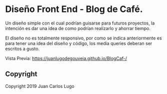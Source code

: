 # Diseño Front End - Blog de Café.

Un diseño simple con el cual podrían guisarse para futuros proyectos, la intención es dar una idea de como podrían realizarlo y ahorrar tiempo.

El diseño no es totalmente responsivo, por como se indica anteriormente es para tener una idea del diseño y código, los media queries deberan ser escritos a gusto.

Vista Previa: https://juanlugodegouveia.github.io/BlogCaf-/

## Copyright

Copyright 2019 Juan Carlos Lugo
